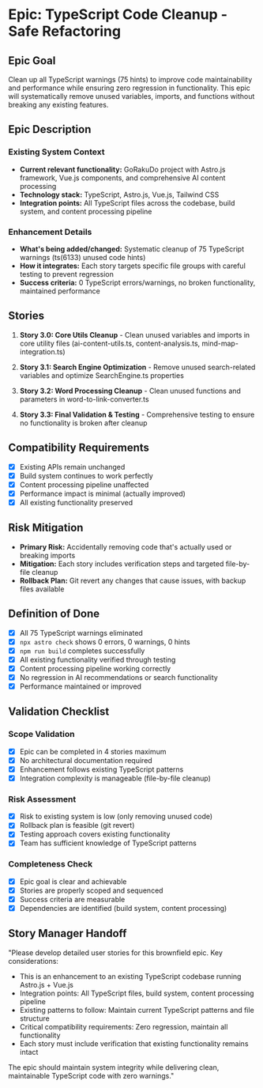 # Epic: TypeScript Code Cleanup - Safe Refactoring

## Epic Goal

Clean up all TypeScript warnings (75 hints) to improve code maintainability and performance while ensuring zero regression in functionality. This epic will systematically remove unused variables, imports, and functions without breaking any existing features.

## Epic Description

### Existing System Context

- **Current relevant functionality:** GoRakuDo project with Astro.js framework, Vue.js components, and comprehensive AI content processing
- **Technology stack:** TypeScript, Astro.js, Vue.js, Tailwind CSS
- **Integration points:** All TypeScript files across the codebase, build system, and content processing pipeline

### Enhancement Details

- **What's being added/changed:** Systematic cleanup of 75 TypeScript warnings (ts(6133) unused code hints)
- **How it integrates:** Each story targets specific file groups with careful testing to prevent regression
- **Success criteria:** 0 TypeScript errors/warnings, no broken functionality, maintained performance

## Stories

1. **Story 3.0: Core Utils Cleanup** - Clean unused variables and imports in core utility files (ai-content-utils.ts, content-analysis.ts, mind-map-integration.ts)

2. **Story 3.1: Search Engine Optimization** - Remove unused search-related variables and optimize SearchEngine.ts properties

3. **Story 3.2: Word Processing Cleanup** - Clean unused functions and parameters in word-to-link-converter.ts

4. **Story 3.3: Final Validation & Testing** - Comprehensive testing to ensure no functionality is broken after cleanup

## Compatibility Requirements

- [x] Existing APIs remain unchanged
- [x] Build system continues to work perfectly
- [x] Content processing pipeline unaffected
- [x] Performance impact is minimal (actually improved)
- [x] All existing functionality preserved

## Risk Mitigation

- **Primary Risk:** Accidentally removing code that's actually used or breaking imports
- **Mitigation:** Each story includes verification steps and targeted file-by-file cleanup
- **Rollback Plan:** Git revert any changes that cause issues, with backup files available

## Definition of Done

- [x] All 75 TypeScript warnings eliminated
- [x] `npx astro check` shows 0 errors, 0 warnings, 0 hints
- [x] `npm run build` completes successfully
- [x] All existing functionality verified through testing
- [x] Content processing pipeline working correctly
- [x] No regression in AI recommendations or search functionality
- [x] Performance maintained or improved

## Validation Checklist

### Scope Validation
- [x] Epic can be completed in 4 stories maximum
- [x] No architectural documentation required
- [x] Enhancement follows existing TypeScript patterns
- [x] Integration complexity is manageable (file-by-file cleanup)

### Risk Assessment
- [x] Risk to existing system is low (only removing unused code)
- [x] Rollback plan is feasible (git revert)
- [x] Testing approach covers existing functionality
- [x] Team has sufficient knowledge of TypeScript patterns

### Completeness Check
- [x] Epic goal is clear and achievable
- [x] Stories are properly scoped and sequenced
- [x] Success criteria are measurable
- [x] Dependencies are identified (build system, content processing)

## Story Manager Handoff

"Please develop detailed user stories for this brownfield epic. Key considerations:

- This is an enhancement to an existing TypeScript codebase running Astro.js + Vue.js
- Integration points: All TypeScript files, build system, content processing pipeline
- Existing patterns to follow: Maintain current TypeScript patterns and file structure
- Critical compatibility requirements: Zero regression, maintain all functionality
- Each story must include verification that existing functionality remains intact

The epic should maintain system integrity while delivering clean, maintainable TypeScript code with zero warnings."
